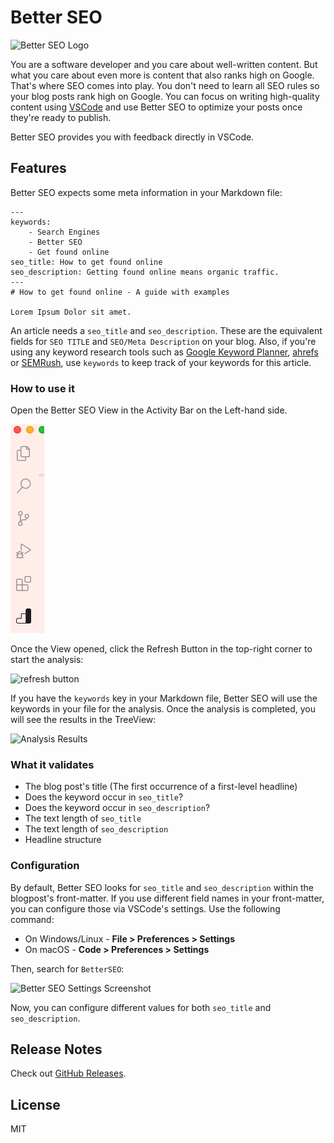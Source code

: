 # Better SEO

![Better SEO Logo](https://github.com/schultyy/better-seo/blob/8e67368054112dab8db5c926a44e6f0f6e8b954a/resources/better_seo.png)

You are a software developer and you care about well-written content. But what you care about even more is content that also ranks high on Google.
That's where SEO comes into play. You don't need to learn all SEO rules so your blog posts rank high on Google. You can focus on writing high-quality content using [VSCode](https://code.visualstudio.com/) and use Better SEO to optimize your posts once they're ready to publish.

Better SEO provides you with feedback directly in VSCode.

## Features

Better SEO expects some meta information in your Markdown file:

```
---
keywords:
    - Search Engines
    - Better SEO
    - Get found online
seo_title: How to get found online
seo_description: Getting found online means organic traffic.
---
# How to get found online - A guide with examples

Lorem Ipsum Dolor sit amet.
```

An article needs a `seo_title` and `seo_description`. These are the equivalent fields for `SEO TITLE` and `SEO/Meta Description` on your blog. Also, if you're using any keyword research tools such as [Google Keyword Planner](https://ads.google.com/home/tools/keyword-planner/), [ahrefs](ahrefs.com) or [SEMRush](https://www.semrush.com/), use `keywords` to keep track of your keywords for this article.

### How to use it

Open the Better SEO View in the Activity Bar on the Left-hand side.

![Better SEO in the Sidebar](https://raw.githubusercontent.com/schultyy/better-seo/35987c419133382d554e3e28ac4bd24e14011f7d/resources/sidebar.png)

Once the View opened, click the Refresh Button in the top-right corner to start the analysis:

![refresh button](https://raw.githubusercontent.com/schultyy/better-seo/35987c419133382d554e3e28ac4bd24e14011f7d/resources/refresh_button.png)

If you have the `keywords` key in your Markdown file, Better SEO will use the keywords in your file for the analysis. Once the analysis is completed, you will see the results in the TreeView:

![Analysis Results](https://raw.githubusercontent.com/schultyy/better-seo/35987c419133382d554e3e28ac4bd24e14011f7d/resources/analysis_results.png)

### What it validates

- The blog post's title (The first occurrence of a first-level headline)
- Does the keyword occur in `seo_title`?
- Does the keyword occur in `seo_description`?
- The text length of `seo_title`
- The text length of `seo_description`
- Headline structure

### Configuration

By default, Better SEO looks for `seo_title` and `seo_description` within the blogpost's front-matter. If you use different field names in your front-matter, you can configure those via VSCode's settings. Use the following command:


- On Windows/Linux - __File > Preferences > Settings__
- On macOS - __Code > Preferences > Settings__

Then, search for `BetterSEO`:

![Better SEO Settings Screenshot](https://raw.githubusercontent.com/schultyy/better-seo/35987c419133382d554e3e28ac4bd24e14011f7d/resources/settings_screenshot.png)

Now, you can configure different values for both `seo_title` and `seo_description`.

## Release Notes

Check out [GitHub Releases](https://github.com/schultyy/better-seo/releases).

## License

MIT
